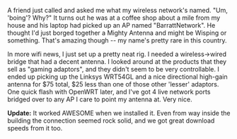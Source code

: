 <!--
.. title: WiFi Madness
.. date: 2006/03/16 13:37
.. slug: wifi-madness
.. tags:
.. link:
.. description:
-->

A friend just called and asked me what my wireless network's named. "Um, 'boing'? Why?" It turns out he was at a coffee shop about a mile from my house and his laptop had picked up an AP named "BarrattNetwork". He thought I'd just borged together a Mighty Antenna and might be Wisping or something. That's amazing though -- my name's pretty rare in this country.

In more wifi news, I just set up a pretty neat rig. I needed a wireless->wired bridge that had a decent antenna. I looked around at the products that they sell as "gaming adaptors", and they didn't seem to be very controllable. I ended up picking up the Linksys WRT54GL and a nice directional high-gain antenna for $75 total, $25 less than one of those other 'lesser' adaptors. One quick flash with OpenWRT later, and I've got 4 live network ports bridged over to any AP I care to point my antenna at. Very nice.

**Update:** It worked AWESOME when we installed it. Even from way inside the building the connection seemed rock solid, and we got great download speeds from it too.
